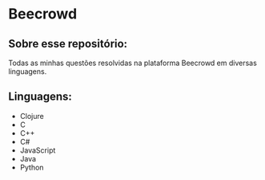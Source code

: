 # Beecrowd
## Sobre esse repositório:
Todas as minhas questões resolvidas na plataforma Beecrowd em diversas linguagens.

## Linguagens:
- Clojure
- C
- C++
- C#
- JavaScript
- Java
- Python
